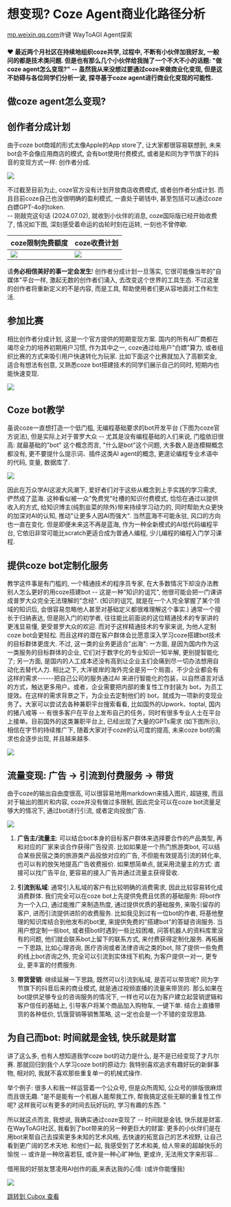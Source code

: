 想变现? Coze Agent商业化路径分析
======================

[mp.weixin.qq.com](https://mp.weixin.qq.com/s/vDvYT-Ulns1UfYSjUMEJZw)许键 WayToAGI Agent探索


#### ❤️ 最近两个月社区在持续地组织coze共学, 过程中, 不断有小伙伴加我好友, 一般问的都是技术类问题. 但是也有那么几个小伙伴给我抛了一个不大不小的话题: "做coze agent怎么变现?" -- 虽然我从来没想过要通过coze来做商业化变现, 但是这不妨碍与各位同学们分析一波, 探寻基于coze agent进行商业化变现的可能性.

做coze agent怎么变现?
----------------

创作者分成计划
-------

由于coze bot商城的形式太像Apple的App store了, 让大家都很容易联想到, 未来bot会不会像应用商店的模式, 会有bot使用付费模式, 或者是和同为字节旗下的抖音的变现方式一样: 创作者分成.

![](https://cubox.pro/c/filters:no_upscale()?imageUrl=https%3A%2F%2Fmmbiz.qpic.cn%2Fmmbiz_png%2FuaMRY3ia020yoJBaISTR00Ep0ib65C9FH0ug0Pbw4qPHu2dLRtynKNiaPqR7Z5jGp4sxT5papGx1Iv4ghU1TJTibOw%2F640%3Fwx_fmt%3Dpng%26from%3Dappmsg)

不过截至目前为止, coze官方没有计划开放商店收费模式, 或者创作者分成计划. 而且目前coze自己也没很明确的盈利模式, 一直处于砸钱中, 甚至包括可以通过coze白嫖GPT-4o的token.  
-- 刚敲完这句话 (2024.07.02), 就收到小伙伴的消息, coze国际版已经开始收费了, 情况如下图, 深刻感受着命运的齿轮时刻在运转, 一刻也不曾停歇.

|                                                                                                           coze限制免费额度                                                                                                            |                                                                                                             coze收费计划                                                                                                             |
|---------------------------------------------------------------------------------------------------------------------------------------------------------------------------------------------------------------------------------|----------------------------------------------------------------------------------------------------------------------------------------------------------------------------------------------------------------------------------|
| ![](https://cubox.pro/c/filters:no_upscale()?imageUrl=https%3A%2F%2Fmmbiz.qpic.cn%2Fmmbiz_png%2FuaMRY3ia020yoJBaISTR00Ep0ib65C9FH0cVvpx1gXezyeDC3stkqMMzvBnwbXomTib5f0LjxBhc99H1x91gjSKBw%2F640%3Fwx_fmt%3Dpng%26from%3Dappmsg) | ![](https://cubox.pro/c/filters:no_upscale()?imageUrl=https%3A%2F%2Fmmbiz.qpic.cn%2Fmmbiz_png%2FuaMRY3ia020yoJBaISTR00Ep0ib65C9FH0ahnFEzphcWRxJcPZAZ4pyLryDhUsa5YiaStcMTQ5hqb5nYdibCPCuo8A%2F640%3Fwx_fmt%3Dpng%26from%3Dappmsg) |

请**务必相信美好的事一定会发生**! 创作者分成计划一旦落实, 它很可能像当年的"自媒体"平台一样, 激起无数的创作者们涌入, 去改变这个世界的工具生态. 不过这里的创作者将重新定义的不是内容, 而是工具, 帮助使用者们更从容地面对工作和生活.

参加比赛
----

相比创作者分成计划, 这是一个官方提供的短期变现方案. 国内的所有AI厂商都在竭尽全力的培养初期用户习惯, 作为其中之一, coze通过给用户"白嫖"算力, 或者组织比赛的方式来吸引用户快速转化为玩家. 比如下面这个比赛就加入了高额奖金, 适合有想法有创意, 又熟悉coze bot搭建技术的同学们展示自己的同时, 短期内也能快速变现.

![](https://cubox.pro/c/filters:no_upscale()?imageUrl=https%3A%2F%2Fmmbiz.qpic.cn%2Fmmbiz_png%2FuaMRY3ia020yoJBaISTR00Ep0ib65C9FH0icMTKwDYPPy53v4AibyJt8mS84fzwP4f9dq0f2aHNFE4ic73M25K2JRMw%2F640%3Fwx_fmt%3Dpng%26from%3Dappmsg)

Coze bot教学
----------

虽说coze一直想打造一个低门槛, 无编程基础要求的bot开发平台 (下图为coze官方说法), 但是实际上对于普罗大众 -- 尤其是没有编程基础的人们来说, 门槛依旧很高: 就最基础的"bot" 这个概念而言, "什么是bot"这个问题, 大多数人是连模糊概念都没有, 更不要提什么提示词、插件这类AI agent的概念, 更遑论编程专业术语中的代码, 变量, 数据库了.

![](https://cubox.pro/c/filters:no_upscale()?imageUrl=https%3A%2F%2Fmmbiz.qpic.cn%2Fmmbiz_png%2FuaMRY3ia020yoJBaISTR00Ep0ib65C9FH0Uaeos2sEwiceebV5ogoib5juicUprhOibUNWuSCxNwF8RY5zaBw0QYRG3Q%2F640%3Fwx_fmt%3Dpng%26from%3Dappmsg)

因此在万众学AI这波大风潮下, 爱好者们对于这些从概念到上手实践的学习需求, 俨然成了蓝海. 这种看似被一众"免费党"吐槽的知识付费模式, 恰恰在通过以提供收入的方式, 给知识博主(纯割韭菜的除外)带来持续学习动力的, 同时帮助大众更快的加深对AI的认知, 推动"让更多人因AI而强大". 当然蓝海不可能永驻, 风口的方向也一直在变化. 但是即便未来这不再是蓝海, 作为一种全新模式的AI低代码编程平台, 它依旧非常可能比scratch更适合成为普通人编程, 少儿编程的编程入门学习课程.

提供coze bot定制化服务
---------------

教学这件事是有门槛的, 一个精通技术的程序员专家, 在大多数情况下却没办法教别人怎么更好的用coze搭建bot -- 这是一种"知识的诅咒", 他很可能会把一门课讲成普罗大众完全无法理解的"念经". (知识的诅咒, 就是在一个人完全掌握了某个领域的知识后, 会很容易忽略他人甚至对基础定义都很难理解这个事实.) 通常一个擅长于归纳表达, 但是刚入门的初学者, 往往能比前面说的这位精通技术的专家讲的更浅显易懂, 更受普罗大众的欢迎. 而对于这样精通技术的专家来说, 为他人定制coze bot会更轻松. 而且这样的潜在客户群体会比愿意深入学习coze搭建bot技术的目标群体更庞大. 不过, 这一类的业务更适合"出海": 一方面, 是因为国内作为这一类服务的目标群体的企业, 它们对于数字化的专业知识一知半解, 更别提智能化了; 另一方面, 是国内的人工成本还没有高到让企业主们会痛到尽一切办法想用自动化去替代人力. 相比之下, 大洋彼岸的海外完全是另一个局面，不少企业都会有这样的需求------把自己公司的服务通过AI 来进行智能化的包装，以自然语言对话的方式，触达更多用户。或者，企业需要把内部的重复性工作封装为 bot，为员工提效。在这样的需求背景之下，为企业去定制他们的 bot，就成为一项新的变现业务了。大家可以尝试去各种兼职平台搜索看看, 比如国外的Upwork、toptal, 国内的猪八戒等 -- 有很多客户在平台上发布自己的任务，同时有很多专业人士在平台上接单。目前国外的这类兼职平台上, 已经出现了大量的GPTs需求 (如下图所示), 相信在字节的持续推广下, 随着大家对于coze的认可度的提高, 未来coze bot的需求也会逐步出现, 并且越来越多.

![](https://cubox.pro/c/filters:no_upscale()?imageUrl=https%3A%2F%2Fmmbiz.qpic.cn%2Fmmbiz_png%2FuaMRY3ia020yoJBaISTR00Ep0ib65C9FH0GBXPN4gdfK0I2FtTwqge5GDPsFlVImNEpacJJlHAXwGxqusQu9UjKQ%2F640%3Fwx_fmt%3Dpng%26from%3Dappmsg)

流量变现: 广告 -\> 引流到付费服务 -\> 带货
---------------------------

由于coze的输出自由度很高, 可以很容易地用markdown来插入图片, 超链接, 而且对于输出的图片和内容, coze并没有做过多限制, 因此完全可以在coze bot流量足够大的情况下, 通过bot进行引流, 或者定向投放广告.

![](https://cubox.pro/c/filters:no_upscale()?imageUrl=https%3A%2F%2Fmmbiz.qpic.cn%2Fmmbiz_png%2FuaMRY3ia020yoJBaISTR00Ep0ib65C9FH0ESOgfp3xEKUeYvFqotsE2ypyhDFrHxyBbib5Bxb2pSyemFrIhoyicOJA%2F640%3Fwx_fmt%3Dpng%26from%3Dappmsg)

1. **广告主/流量主**: 可以结合bot本身的目标客户群体来选择要合作的产品类型, 再和对应的厂家来谈合作获得广告投资. 比如如果是一个热门旅游类bot, 可以结合某些民宿之类的旅游类产品投放对应的广告, 不但能有效提高引流的转化率, 也可以有的放矢地提高广告收费报价. 如果想简单点, 就采用流量主的方式: 直接可以找广告平台, 更容易的接入广告并通过流量主获得营收.

2. **引流到私域**: 通常引入私域的客户有比较明确的消费需求, 因此比较容易转化成消费群体. 我们完全可以在coze bot上先提供免费且优质的基础服务: 将bot作为一个入口, 通过能推广来制造热度, 通过提供优质的基础服务, 来吸引留存的客户, 进而引流提供进阶的收费服务. 比如我见到过有一位bot的作者, 将基他整理的知识库结合到他发布的bot里, 来提供免费的"搭建bot"的答疑咨询服务. 当用户想定制一些bot, 或者搭bot时遇到一些比较困难, 问答机器人的资料库里没有的问题, 他们就会联系bot上留下的联系方式, 来付费获得定制化服务. 再拓展一下思路, 比如心理咨询, 医疗咨询或者法律咨询之类的bot, 除了提供一些免费的线上bot咨询之外, 完全可以引流到实体线下机构, 为客户提供一对一, 更专业, 更丰富的付费服务.

3. **带货营销**: 继续延展一下思路, 既然可以引流到私域, 是否可以带货呢? 同为字节旗下的抖音后来的商业模式, 就是通过视频直播的流量来带货的. 那么如果在bot提供足够专业的咨询服务的情况下, 一样也可以在为客户建立起营销逻辑和客户信任的基础上, 引导客户将某个商品加入购物车, 一键下单. 结合上直播带货的各种低价, 饥饿营销等销售策略, 这一定也会是一个不错的变现思路.

为自己而bot: 时间就是金钱, 快乐就是财富
-----------------------

讲了这么多, 也有人想知道我学coze bot的动力是什么, 是不是已经变现了才凡尔赛. 那就回归到我个人学习coze bot的原动力: 我特别喜欢追求有趣好玩的新鲜事物, 相对的, 我就不喜欢那些重复单一的机械式操作.

举个例子: 很多人和我一样运营着一个公众号, 但是众所周知, 公众号的排版很麻烦而且很无趣. "是不是能有一个机器人能帮我工作, 帮我搞定这些无聊的重复性工作呢? 这样我可以有更多的时间去玩好玩的, 学习有趣的东西. "

所以就这点而言, 我想说, 我确实通过coze变现了 -- 时间就是金钱, 快乐就是财富. 在WayToAGI社区, 我看到了bot带来的另一种更巨大的财富: 更多的小伙伴们是在用bot来帮自己去探索更多未知的艺术风格, 去快速的拓宽自己的艺术视野, 让自己看到更广阔的艺术天地. 和他们一起, 我感受到了艺术和美, 给人带来的超越快乐的愉悦 -- 或许是一种欣喜若狂, 或许是一种心旷神怡, 更或许, 无法用文字来形容...

借用我的好朋友慧凌用AI创作的画,来表达我的心情: (或许你能懂我)

![](https://cubox.pro/c/filters:no_upscale()?imageUrl=https%3A%2F%2Fmmbiz.qpic.cn%2Fmmbiz_png%2FuaMRY3ia020yoJBaISTR00Ep0ib65C9FH0T39DMdebwIgZqf9ZW2c0cfI7hZENLtffQc1XiaQD30K7h1JtFvrVaaQ%2F640%3Fwx_fmt%3Dpng%26from%3Dappmsg)


[跳转到 Cubox 查看](https://cubox.pro/my/card?id=7212377342696490745)
